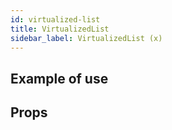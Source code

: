 ```yaml
---
id: virtualized-list
title: VirtualizedList
sidebar_label: VirtualizedList (x)
---
```


## Example of use

## Props
